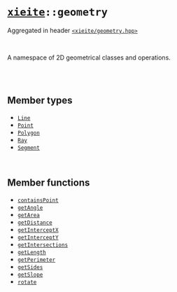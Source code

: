 # [`xieite`](../README.md)`::geometry`
Aggregated in header [`<xieite/geometry.hpp>`](../include/xieite/geometry.hpp)

<br/>

A namespace of 2D geometrical classes and operations.

<br/><br/>

## Member types
- [`Line`](../docs/geometry/Line.md)
- [`Point`](../docs/geometry/Point.md)
- [`Polygon`](../docs/geometry/Polygon.md)
- [`Ray`](../docs/geometry/Ray.md)
- [`Segment`](../docs/geometry/Segment.md)

<br/>

## Member functions
- [`containsPoint`](../docs/geometry/containsPoint.md)
- [`getAngle`](../docs/geometry/getAngle.md)
- [`getArea`](../docs/geometry/getArea.md)
- [`getDistance`](../docs/geometry/getDistance.md)
- [`getInterceptX`](../docs/geometry/getInterceptX.md)
- [`getInterceptY`](../docs/geometry/getInterceptY.md)
- [`getIntersections`](../docs/geometry/getIntersectiond.md)
- [`getLength`](../docs/geometry/getLength.md)
- [`getPerimeter`](../docs/geometry/getPerimeter.md)
- [`getSides`](../docs/geometry/getSides.md)
- [`getSlope`](../docs/geometry/getSlope.md)
- [`rotate`](../docs/geometry/rotate.md)
